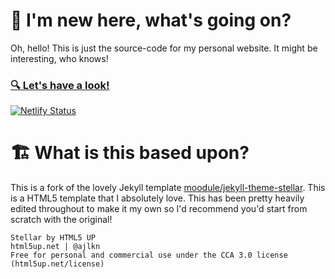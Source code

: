 # 👋 I'm new here, what's going on?

Oh, hello! This is just the source-code for my personal website. It might be interesting, who knows! 

### [🔍 Let's have a look!](https://snugg.ie)

[![Netlify Status](https://api.netlify.com/api/v1/badges/e3cad98f-7118-4dc6-819f-622a8aed7291/deploy-status)](https://app.netlify.com/sites/jovial-yalow-4f6f1c/deploys)


# 🏗 What is this based upon?
This is a fork of the lovely Jekyll template [moodule/jekyll-theme-stellar](https://github.com/moodule/jekyll-theme-stellar). This is a HTML5 template that I absolutely love. This has been pretty heavily edited throughout to make it my own so I'd recommend you'd start from scratch with the original!

```
Stellar by HTML5 UP
html5up.net | @ajlkn
Free for personal and commercial use under the CCA 3.0 license (html5up.net/license)
```
